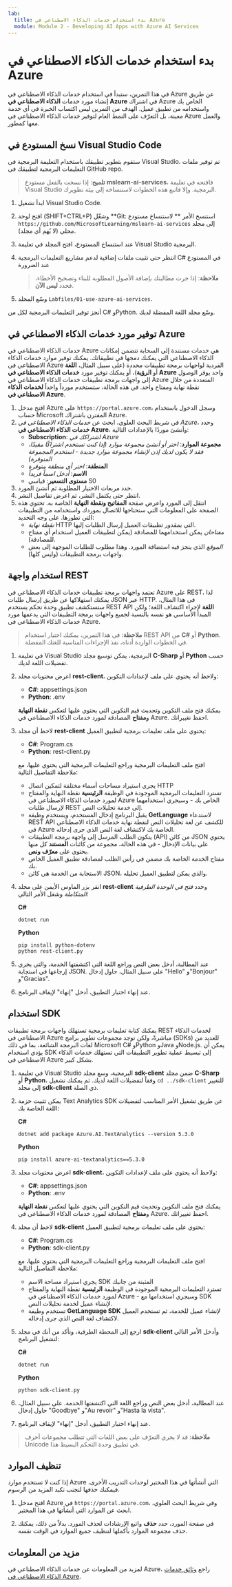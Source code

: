```yaml
---
lab:
  title: بدء استخدام خدمات الذكاء الاصطناعي في Azure
  module: Module 2 - Developing AI Apps with Azure AI Services
---
```


# بدء استخدام خدمات الذكاء الاصطناعي في Azure

في هذا التمرين، ستبدأ في استخدام خدمات الذكاء الاصطناعي في Azure عن طريق إنشاء مورد خدمات **الذكاء الاصطناعي في Azure** في اشتراك Azure الخاص بك واستخدامه من تطبيق عميل. الهدف من التمرين ليس اكتساب الخبرة في أي خدمة معينة، بل التعرّف على النمط العام لتوفير خدمات الذكاء الاصطناعي في Azure والعمل معها كمطور.

## نسخ المستودع في Visual Studio Code

ستقوم بتطوير تطبيقك باستخدام التعليمة البرمجية في Visual Studio. تم توفير ملفات التعليمات البرمجية لتطبيقك في GitHub repo.

> **تلميح**: إذا نسخت بالفعل مستودع **mslearn-ai-services**، فافتحه في تعليمة Visual Studio البرمجية. وإلا فاتبع هذه الخطوات لاستنساخه إلى بيئة تطويرك.

1. ابدأ تشغيل Visual Studio Code.
2. افتح لوحة (SHIFT+CTRL+P) وشغّل **Git: استنسخ الأمر ** لاستنساخ مستودع `https://github.com/MicrosoftLearning/mslearn-ai-services` إلى مجلد محلي (لا يُهم أي مجلد).
3. عند استنساخ المستودع، افتح المجلد في تعليمة Visual Studio البرمجية.
4. انتظر حتى تثبيت ملفات إضافية لدعم مشاريع التعليمات البرمجية C# في المستودع عند الضرورة

    > **ملاحظة**: إذا جرت مطالبتك بإضافة الأصول المطلوبة للبناء وتصحيح الأخطاء، فحدد **ليس الآن**.

5. وسّع المجلد `Labfiles/01-use-azure-ai-services`.

أنجز توفير التعليمات البرمجية لكل من C# وPython. وسّع مجلد اللغة المفضلة لديك.

## توفير مورد خدمات الذكاء الاصطناعي في Azure

خدمات الذكاء الاصطناعي في Azure هي خدمات مستندة إلى السحابة تتضمن إمكانات الذكاء الاصطناعي التي يمكنك دمجها في تطبيقاتك. يمكنك توفير موارد خدمات الذكاء الاصطناعي في Azure الفردية لواجهات برمجة تطبيقات محددة (على سبيل المثال، **اللغة** أو **الرؤية**)، أو يمكنك توفير مورد **خدمات الذكاء الاصطناعي في Azure** واحد يوفر الوصول إلى واجهات برمجة تطبيقات خدمات الذكاء الاصطناعي في Azure المتعددة من خلال نقطة نهاية ومفتاح واحد. في هذه الحالة، ستستخدم مورداً واحداً **لخدمات الذكاء الاصطناعي في Azure**.

1. افتح مدخل Azure على `https://portal.azure.com`، وسجل الدخول باستخدام حساب Microsoft المقترن باشتراك Azure.
2. في شريط البحث العلوي، ابحث عن *خدمات الذكاء الاصطناعي في Azure*، وحدد **خدمات الذكاء الاصطناعي في Azure**، وأنشئ موردًا بالإعدادات التالية:
    - **Subscription**: *اشتراكك في Azure*
    - **مجموعة الموارد**: *اختر أو أنشئ مجموعة موارد (إذا كنت تستخدم اشتراكًا مقيدًا، فقد لا يكون لديك إذن لإنشاء مجموعة موارد جديدة - استخدم المجموعة المتوفرة)*
    - **المنطقة**: *اختر أي منطقة متوفرة*
    - **الاسم**: *أدخل اسماً فريداً*
    - **مستوى التسعير**: قياسي S0
3. حدد مربعات الاختيار المطلوبة ثم أنشئ المورد.
4. انتظر حتى يكتمل النشر، ثم اعرض تفاصيل النشر.
5. انتقل إلى المورد واعرض صفحة **المفاتيح ونقطة النهاية** الخاصة به. تحتوي هذه الصفحة على المعلومات التي ستحتاجها للاتصال بموردك واستخدامه من التطبيقات التي تطورها. على وجه التحديد:
    - *نقطة نهاية* HTTP التي بمقدور تطبيقات العميل إرسال الطلبات إليها.
    - *مفتاحان* يمكن استخدامهما للمصادقة (يمكن لتطبيقات العميل استخدام أي مفتاح للمصادقة).
    - *الموقع* الذي ينجز فيه استضافة المورد. وهذا مطلوب للطلبات الموجهة إلى بعض واجهات برمجة التطبيقات (وليس كلها).

## استخدام واجهة REST

تعتمد واجهات برمجة تطبيقات خدمات الذكاء الاصطناعي في Azure على REST، لذا يمكنك استهلاكها عن طريق إرسال طلبات JSON عبر HTTP. في هذا المثال، ستستكشف تطبيق وحدة تحكم يستخدم REST API **اللغة** لإجراء اكتشاف اللغة؛ ولكن المبدأ الأساسي هو نفسه بالنسبة لجميع واجهات برمجة التطبيقات التي يدعمها مورد خدمات الذكاء الاصطناعي في Azure.

> **ملاحظة**: في هذا التمرين، يمكنك اختيار استخدام REST API من **C#** أو **Python**. في الخطوات الواردة أدناه، نفذ الإجراءات المناسبة للغتك المفضلة.

1. في تعليمة Visual Studio البرمجية، يمكن توسيع مجلد **C-Sharp** أو **Python** حسب تفضيلات اللغة لديك.
2. اعرض محتويات مجلد **rest-client**، ولاحظ أنه يحتوي على ملف لإعدادات التكوين:

    - **C#**: appsettings.json
    - **Python**: .env

    يمكنك فتح ملف التكوين وتحديث قيم التكوين التي يحتوي عليها لتعكس **نقطة النهاية** و**مفتاح** المصادقة لمورد خدمات الذكاء الاصطناعي في Azure. احفظ تغييراتك.

3. لاحظ أن مجلد **rest-client** يحتوي على ملف تعليمات برمجية لتطبيق العميل:

    - **C#**: Program.cs
    - **Python**: rest-client.py

    افتح ملف التعليمات البرمجية وراجع التعليمات البرمجية التي يحتوي عليها، مع ملاحظة التفاصيل التالية:
    - يجري استيراد مساحات أسماء مختلفة لتمكين اتصال HTTP
    - تسترد التعليمات البرمجية الموجودة في الوظيفة **الرئيسية** نقطة النهاية والمفتاح لمورد خدمات الذكاء الاصطناعي في Azure الخاص بك - وسيجري استخدامهما لإرسال طلبات REST إلى خدمة تحليلات النص.
    - يقبل البرنامج إدخال المستخدم، ويستخدم وظيفة **GetLanguage** لاستدعاء REST API للكشف عن لغة تحليلات النص لنقطة نهاية خدمات الذكاء الاصطناعي في Azure الخاصة بك لاكتشاف لغة النص الذي جرى إدخاله.
    - يتكون الطلب المرسل إلى واجهة برمجة التطبيقات (API) من كائن JSON يحتوي على بيانات الإدخال - في هذه الحالة، مجموعة من كائنات **المستند** كل منها يحتوي على **معرّف** **ونص**.
    - مفتاح الخدمة الخاصة بك مضمن في رأس الطلب لمصادقة تطبيق العميل الخاص بك.
    - الاستجابة من الخدمة هي كائن JSON، والذي يمكن لتطبيق العميل تحليله.

4. انقر بزر الماوس الأيمن على مجلد **rest-client** وحدد *فتح في الوحدة الطرفية المتكاملة* وشغل الأمر التالي:

    **C#**

    ```
    dotnet run
    ```

    **Python**

    ```
    pip install python-dotenv
    python rest-client.py
    ```

5. عند المطالبة، أدخل بعض النص وراجع اللغة التي اكتشفتها الخدمة، والتي يجري إرجاعها في استجابة JSON. على سبيل المثال، حاول إدخال "Hello" و"Bonjour" و"Gracias".
6. عند إنهاء اختبار التطبيق، أدخل "إنهاء" لإيقاف البرنامج.

## استخدام SDK

يمكنك كتابة تعليمات برمجية تستهلك واجهات برمجة تطبيقات REST لخدمات الذكاء الاصطناعي في Azure مباشرةً، ولكن توجد مجموعات تطوير برامج (SDKs) للعديد من لغات البرمجة الشائعة، بما في ذلك Microsoft C# وPython وJava وNode.js. يمكن أن يؤدي استخدام SDK إلى تبسيط عملية تطوير التطبيقات التي تستهلك خدمات الذكاء الاصطناعي في Azure بشكل كبير.

1. في تعليمة Visual Studio البرمجية، وسع مجلد **sdk-client** ضمن مجلد **C-Sharp** أو **Python**، وفقاً لتفضيلات اللغة لديك. ثم يمكنك تشغيل `cd ../sdk-client` للتغيير إلى مجلد **sdk-client** ذي الصلة.

2. يمكن تثبيت حزمة Text Analytics SDK عن طريق تشغيل الأمر المناسب لتفضيلات اللغة الخاصة بك:

    **C#**

    ```
    dotnet add package Azure.AI.TextAnalytics --version 5.3.0
    ```

    **Python**

    ```
    pip install azure-ai-textanalytics==5.3.0
    ```

3. اعرض محتويات مجلد **sdk-client**، ولاحظ أنه يحتوي على ملف لإعدادات التكوين:

    - **C#**: appsettings.json
    - **Python**: .env

    يمكنك فتح ملف التكوين وتحديث قيم التكوين التي يحتوي عليها لتعكس **نقطة النهاية** و**مفتاح** المصادقة لمورد خدمات الذكاء الاصطناعي في Azure. احفظ تغييراتك.
    
4. لاحظ أن مجلد **sdk-client** يحتوي على ملف تعليمات برمجية لتطبيق العميل:

    - **C#**: Program.cs
    - **Python**: sdk-client.py

    افتح ملف التعليمات البرمجية وراجع التعليمات البرمجية التي يحتوي عليها، مع ملاحظة التفاصيل التالية:
    - يجري استيراد مساحة الاسم SDK المثبتة من جانبك
    - تسترد التعليمات البرمجية الموجودة في الوظيفة **الرئيسية** نقطة النهاية والمفتاح لمورد خدمات الذكاء الاصطناعي في Azure - وسيجري استخدامها مع SDK لإنشاء عميل لخدمة تحليلات النص.
    - تستخدم وظيفة **GetLanguage SDK** لإنشاء عميل للخدمة، ثم تستخدم العميل لاكتشاف لغة النص الذي جرى إدخاله.

5. ارجع إلى المحطة الطرفية، وتأكد من أنك في مجلد **sdk-client** وأدخل الأمر التالي لتشغيل البرنامج:

    **C#**

    ```
    dotnet run
    ```

    **Python**

    ```
    python sdk-client.py
    ```

6. عند المطالبة، أدخل بعض النص وراجع اللغة التي اكتشفتها الخدمة. على سبيل المثال، حاول إدخال "Goodbye" و"Au revoir" و"Hasta la vista".
7. عند إنهاء اختبار التطبيق، أدخل "إنهاء" لإيقاف البرنامج.

> **ملاحظة**: قد لا يجري التعرّف على بعض اللغات التي تتطلب مجموعات أحرف Unicode في تطبيق وحدة التحكم البسيط هذا.

## تنظيف الموارد

إذا كنت لا تستخدم موارد Azure التي أنشأتها في هذا المختبر لوحدات التدريب الأخرى، فيمكنك حذفها لتجنب تكبد المزيد من الرسوم.

1. افتح مدخل Azure في `https://portal.azure.com`، وفي شريط البحث العلوي، ابحث عن الموارد التي أنشأتها في هذا المختبر.

2. في صفحة المورد، حدد **حذف** واتبع الإرشادات لحذف المورد. بدلاً من ذلك، يمكنك حذف مجموعة الموارد بأكملها لتنظيف جميع الموارد في الوقت نفسه.

## مزيد من المعلومات

لمزيد من المعلومات عن خدمات الذكاء الاصطناعي في Azure، راجع [وثائق خدمات الذكاء الاصطناعي في Azure](https://docs.microsoft.com/azure/ai-services/what-are-ai-services).
